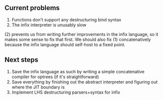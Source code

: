 ## Current problems
1. Functions don't support any destructuring bind syntax
2. The infix interpreter is unusably slow

(2) prevents us from writing further improvements in the infix language, so it
makes some sense to fix that first. We should also fix (1) concatenatively
because the infix language should self-host to a fixed point.

## Next steps
1. Save the infix language as such by writing a simple concatenative compiler
   for optrees (if it's straightforward)
2. Save everything by finishing out the abstract interpreter and figuring out
   where the JIT boundary is
3. Implement LHS destructuring parsers+syntax for infix
